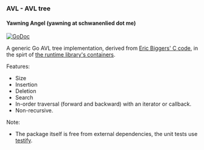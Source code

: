 ### AVL - AVL tree
#### Yawning Angel (yawning at schwanenlied dot me)

[![GoDoc](https://godoc.org/git.schwanenlied.me/yawning/avl.git?status.svg)](https://godoc.org/git.schwanenlied.me/yawning/avl.git)

A generic Go AVL tree implementation, derived from [Eric Biggers' C code][1],
in the spirt of [the runtime library's containers][2].

Features:

 * Size
 * Insertion
 * Deletion
 * Search
 * In-order traversal (forward and backward) with an iterator or callback.
 * Non-recursive.

Note:

 * The package itself is free from external dependencies, the unit tests use
   [testify][3].

[1]: https://github.com/ebiggers/avl_tree
[2]: https://golang.org/pkg/container
[3]: https://github.com/stretchr/testify

